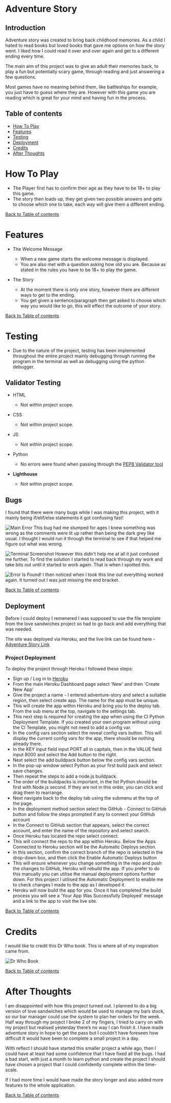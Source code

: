 # Adventure Story

## Introduction 

Adventure story was created to bring back childhood memories. As a child I hated to read books but loved books that gave me options on how the story went. I liked how I could read it over and over again and get to a different ending every time.

The main aim of this project was to give an adult their memories back, to play a fun but potentially scary game, through reading and just answering a few questions.

Most games have no meaning behind them, like battleships for example, you just have to guess where they are. However with this game you are reading which is great for your mind and having fun in the process.

## Table of contents
* [How To Play](#How_To_Play)
* [Features](#Features)
* [Testing](#Testing)
* [Deployment](#Deployment)
* [Credits](#Credits)
* [After Thoughts](#After_Thoughts)

# How To Play

- The Player first has to confirm their age as they have to be 18+ to play this game.
- The story then loads up, they get given two possible answers and gets to choose which one to take, each way will give them a different ending.


[Back to Table of contents](#table-of-contents)

# Features
- The Welcome Message
    - When a new game starts the welcome message is displayed.
    - You are also met with a question asking how old you are. Because as stated in the rules you have to be 18+ to play the game.

- The Story
    - At the moment there is only one story, however there are different ways to get to the ending.
    - You get given a sentence/paragraph then get asked to choose which way you would like to go, this will effect the outcome of your story.

[Back to Table of contents](#table-of-contents)

# Testing
- Due to the nature of the project, testing has been implemented throughout the entire project mainly debugging through running the program in the terminal as well as debugging using the python debugger.

## Validator Testing

- HTML
    - Not within project scope.

- CSS
    - Not within project scope.

- JS
    - Not within project scope.

- Python
    - No errors were found when passing through the [PEP8 Validator tool](http://pep8online.com/)

- **Lighthouse**

    - Not within project scope.

## Bugs
I found that there were many bugs while I was making this project, with it mainly being if/elif/else statements it got confusing fast!

![Main Error](assets/images/issue-1.png)
This bug had me stumped for ages I knew something was wrong as the comments were lit up rather than being the dark grey like usual. I thought I would run it through the terminal to see if that helped me figure out what was wrong.

![Terminal Screenshot](assets/images/terminal-with-issue-1.png)
However this didn't help me at all it just confused me further. 
To find the solution I started to read back through my work and take bits out until it started to work again. That is when I spotted this.

![Error Is Found!](assets/images/fix-to-issue-1.png)
I then noticed when I took this line out everything worked again. It turned out I was just missing the end bracket.

[Back to Table of contents](#table-of-contents)

## Deployment
Before I could deploy I remenered I was supposed to use the file template from the love sandwiches project so had to go back and add everything that was needed.

The site was deployed via Heroku, and the live link can be found here - [Adventure Story Link](https://adventure-story.herokuapp.com/)

### Project Deployment
To deploy the project through Heroku I followed these steps:
- Sign up / Log in to [Heroku](https://www.heroku.com/)
- From the main Heroku Dashboard page select 'New' and then 'Create New App'
- Give the project a name - I entered adventure-story and select a suitable region, then select create app. The name for the app must be unique.
- This will create the app within Heroku and bring you to the deploy tab. From the sub menu at the top, navigate to the settings tab.
- This next step is required for creating the app when using the CI Python Deployment Template. If you created your own program without using the CI Template, you might not need to add a config var.
- In the config vars section select the reveal config vars button. This will display the current config vars for the app, there should be nothing already there.
- In the KEY input field input PORT all in capitals, then in the VALUE field input 8000 and select the Add button to the right.
- Next select the add buildpack button below the config vars section.
- In the pop-up window select Python as your first build pack and select save changes.
- Then repeat the steps to add a node.js buildpack.
- The order of the buildpacks is important, in the list Python should be first with Node.js second. If they are not in this order, you can click and drag them to rearrange.
- Next navigate back to the deploy tab using the submenu at the top of the page.
- In the deployment method section select the GitHub - Connect to GitHub button and follow the steps prompted if any to connect your GitHub account
- In the Connect to GitHub section that appears, select the correct account, and enter the name of the repository and select search.
- Once Heroku has located the repo select connect.
- This will connect the repo to the app within Heroku. Below the Apps Connected to Heroku section will be the Automatic Deploys section.
- In this section, confirm the correct branch of the repo is selected in the drop-down box, and then click the Enable Automatic Deploys button
- This will ensure whenever you change something in the repo and push the changes to GitHub, Heroku will rebuild the app. If you prefer to do this manually you can utilise the manual deployment options further down. For this project I utilised the Automatic Deployment to enable me to check changes I made to the app as I developed it.
- Heroku will now build the app for you. Once it has completed the build process you will see a 'Your App Was Successfully Deployed' message and a link to the app to visit the live site.

[Back to Table of contents](#table-of-contents)

# Credits
I would like to credit this Dr Who book. This is where all of my inspiration came from. 

![Dr Who Book](assets/images/drwho-adventure.jpeg)

[Back to Table of contents](#table-of-contents)

# After Thoughts

I am disappointed with how this project turned out. I planned to do a big version of love sandwiches which would be used to manage my bars stock, so our bar manager could use the system to plan her orders for the week. Half way through my project I broke 2 of my fingers, I tried to carry on with my project but realised yesterday there’s no way I can finish it. I have made adventure story in hope to get the pass but I couldn’t have foreseen how difficult It would have been to complete a small project in a day. 

With reflect I should have started this smaller project a while ago, then I could have at least had some confidence that I have fixed all the bugs. I had a bad start, with just a month to learn python and create the project I should have chosen a project that I could confidently complete within the time-scale.

If I had more time I would have made the story longer and also added more features to the whole application.

[Back to Table of contents](#table-of-contents)